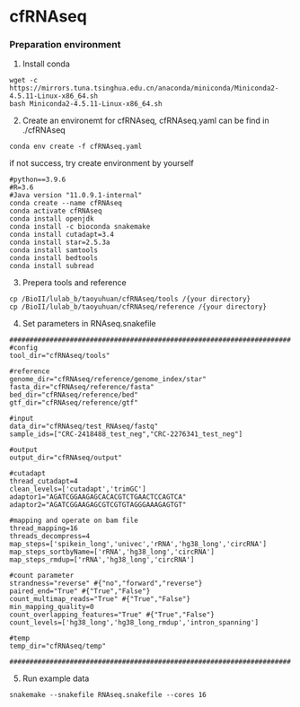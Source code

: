 # cfRNAseq


### Preparation environment
1. Install conda
```
wget -c https://mirrors.tuna.tsinghua.edu.cn/anaconda/miniconda/Miniconda2-4.5.11-Linux-x86_64.sh
bash Miniconda2-4.5.11-Linux-x86_64.sh
```
2. Create an environemt for cfRNAseq, cfRNAseq.yaml can be find in ./cfRNAseq
```
conda env create -f cfRNAseq.yaml
```
if not success, try create environment by yourself
```
#python==3.9.6
#R=3.6
#Java version "11.0.9.1-internal"
conda create --name cfRNAseq
conda activate cfRNAseq
conda install openjdk
conda install -c bioconda snakemake
conda install cutadapt=3.4
conda install star=2.5.3a
conda install samtools
conda install bedtools
conda install subread
```
3. Prepera tools and reference
```
cp /BioII/lulab_b/taoyuhuan/cfRNAseq/tools /{your directory}
cp /BioII/lulab_b/taoyuhuan/cfRNAseq/reference /{your directory}
```
4. Set parameters in RNAseq.snakefile
```
######################################################################
#config
tool_dir="cfRNAseq/tools"

#reference
genome_dir="cfRNAseq/reference/genome_index/star"
fasta_dir="cfRNAseq/reference/fasta"
bed_dir="cfRNAseq/reference/bed"
gtf_dir="cfRNAseq/reference/gtf"

#input
data_dir="cfRNAseq/test_RNAseq/fastq"
sample_ids=["CRC-2418488_test_neg","CRC-2276341_test_neg"]

#output
output_dir="cfRNAseq/output"

#cutadapt
thread_cutadapt=4
clean_levels=['cutadapt','trimGC']
adaptor1="AGATCGGAAGAGCACACGTCTGAACTCCAGTCA"
adaptor2="AGATCGGAAGAGCGTCGTGTAGGGAAAGAGTGT"

#mapping and operate on bam file
thread_mapping=16
threads_decompress=4
map_steps=['spikein_long','univec','rRNA','hg38_long','circRNA']
map_steps_sortbyName=['rRNA','hg38_long','circRNA']
map_steps_rmdup=['rRNA','hg38_long','circRNA']

#count parameter
strandness="reverse" #{"no","forward","reverse"}
paired_end="True" #{"True","False"}
count_multimap_reads="True" #{"True","False"}
min_mapping_quality=0
count_overlapping_features="True" #{"True","False"}
count_levels=['hg38_long','hg38_long_rmdup','intron_spanning']

#temp
temp_dir="cfRNAseq/temp"

######################################################################
```
5. Run example data
```
snakemake --snakefile RNAseq.snakefile --cores 16
```
